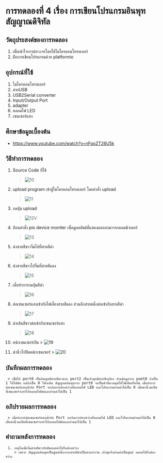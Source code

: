 # การทดลองที่ 4 เรื่อง การเขียนโปรแกรมอินพุทสัญญาณดิจิทัล

## วัตถุประสงค์ของการทดลอง
   1. เพื่อเข้าใจการต่อวงจรโดยใช้ไมโครคอนโทรลเลอร์
   2. ฝึกการเขียนโปรแกรมด้วย platformio

## อุปกรณ์ที่ใช้
   1. ไมโครคอนโทรลเลอร์
   2. สายUSB
   3. USB2Serial converter
   4. Input/Output Port
   5. adapter
   6. หลอดไฟ LED
   7. เซนเซอร์แสง

## ศึกษาข้อมูลเบื้องต้น
   * https://www.youtube.com/watch?v=nFqoZT26U5k

## วิธีทำการทดลอง
   1. Source Code ทีใช้
      > ![10](https://user-images.githubusercontent.com/80879116/112173339-0d9e7100-8c28-11eb-9cf9-8e426ba4ff6d.png)
   
   2. upload program เข้าสู่ไมโครคอนโทรลเลอร์ โดยคำสั่ง upload
      > ![11](https://user-images.githubusercontent.com/80879116/112178743-99b29780-8c2c-11eb-9479-62220c435f8f.png)
    
   3. กดปุ่ม upload
      > ![12V](https://user-images.githubusercontent.com/80879116/112179094-f4e48a00-8c2c-11eb-871c-c8da51541065.png)
   
   4. ป้อนคำสั่ง pio device moniter เพื่อดูผลลัพธ์ที่แสดงผลออกมาจากคอมพิวเตอร์
      > ![13](https://user-images.githubusercontent.com/80879116/112179856-9ec41680-8c2d-11eb-9904-8e426f9d81c8.png)
    
   5. นำสายสีขาวจิ้มไปที่สายสีดำ
      > ![14](https://user-images.githubusercontent.com/80879116/112180344-0ed29c80-8c2e-11eb-8af8-68b4be720daa.png)
   
   6. นำสายสีขาวไปจิ้มที่สายสีแดง
      > ![15](https://user-images.githubusercontent.com/80879116/112180856-81437c80-8c2e-11eb-867d-02ba2ecac559.png)
   
   7. เมื่อทำการกดปุ่มสีดำ
      > ![16](https://user-images.githubusercontent.com/80879116/112181251-d7182480-8c2e-11eb-958b-1ef5045d1004.png)
    
   8. ต่อเซนเซอร์แสงเข้ากับไฟเลี้ยงสายสีแดง ส่วนอีกสายหนึ่งต่อเข้ากับสายสีดำ
      > ![17](https://user-images.githubusercontent.com/80879116/112182537-f4012780-8c2f-11eb-83fc-b533d6beb8da.png)
   
   9. นำเส้นสีขาวต่อเข้ากับเซนเซอร์แสง
      > ![18](https://user-images.githubusercontent.com/80879116/112182983-5d813600-8c30-11eb-92a8-08641714cd90.png)
   
   10. หน้าเซนเซอร์เปิด
      > ![19](https://user-images.githubusercontent.com/80879116/112183431-d3859d00-8c30-11eb-9bd6-33386b7effed.png)

   11. นำนิ้วไปปิดหน้าเซนเซอร์
      > ![20](https://user-images.githubusercontent.com/80879116/112183609-0039b480-8c31-11eb-9246-754d35913921.png)
  
  
  ## บันทึกผลการทดลอง
     > เซ็ตให้ port0 เป็นอินพุทมีสายสีขาวและ port2 เป็นเอ้าพุทมีสายสีเหลือง อ่านข้อมูลจาก poet0 ถ้าเป็น 1 ให้ไฟดับ แต่ถ้าเป็น 0 ไฟจะติด สัญญาณอินพุทจาก port0 จะเป็นตัวที่ควบคุมให้ไฟเปิดหรือปิด เมื่อทำการต่อเซนเซอร์แสงเข้ากับ Port จะเกิดการส่องสว่างที่หลอดไฟ LED และโปรแกรมอ่านค่าได้เป็น 0 เมื่อนำนิ้วมาปิดที่เซนเซอร์จะทำให้หลอดไฟดับและอ่านค่าได้เป็น 1

  ## อภิปรายผลการทดลอง
     > เมื่อทำการต่อเซนเซอร์แสงเข้ากับ Port จะเกิดการส่องสว่างที่หลอดไฟ LED และโปรแกรมอ่านค่าได้เป็น 0 เมื่อนำนิ้วมาปิดที่เซนเซอร์จะทำให้หลอดไฟดับและอ่านค่าได้เป็น 1


  ## คำถามหลังการทดลอง
     1. เหตุใดเมื่อจิ้มสายสีขาวกับสีดหลอดำไฟจึงส่องสว่าง 
        > เพราะ สัญญาณอินพุทเป็นศูนย์เนื่องจากสายสีดำเป็นสายกราว์ด เอ้าพุทจึงอ่านค่าเป็นศุนย์ หลอดไฟจึงส่องสว่าง
  
   
   
   
   
   
